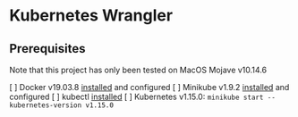# Kubernetes Wrangler

## Prerequisites

Note that this project has only been tested on MacOS Mojave v10.14.6

[ ] Docker v19.03.8 [installed](https://docs.docker.com/get-docker/) and configured
[ ] Minikube v1.9.2 [installed](https://kubernetes.io/docs/tasks/tools/install-minikube/) and configured
[ ] kubectl [installed](https://kubernetes.io/docs/tasks/tools/install-kubectl/)
[ ] Kubernetes v1.15.0:
`minikube start --kubernetes-version v1.15.0`
